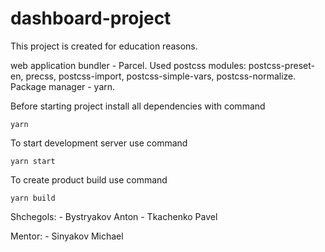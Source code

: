 # dashboard-project
This project is created for education reasons.

web application bundler - Parcel.
Used postcss modules: postcss-preset-en, precss, postcss-import, postcss-simple-vars, postcss-normalize.
Package manager - yarn.

Before starting project install all dependencies with command
```
yarn
```

To start development server use command
```
yarn start
```

To create product build use command
```
yarn build
```

Shchegols:
    - Bystryakov Anton
    - Tkachenko Pavel

Mentor:
    - Sinyakov Michael